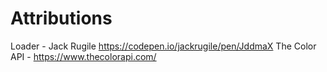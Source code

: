 # Attributions

Loader - Jack Rugile https://codepen.io/jackrugile/pen/JddmaX
The Color API - https://www.thecolorapi.com/
